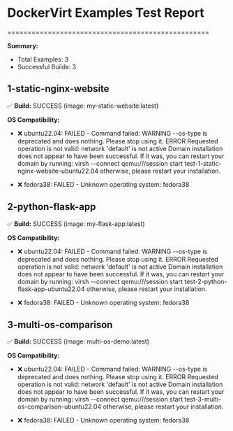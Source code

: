 # DockerVirt Examples Test Report
==================================================

**Summary:**
- Total Examples: 3
- Successful Builds: 3

## 1-static-nginx-website

✅ **Build:** SUCCESS (image: my-static-website:latest)

**OS Compatibility:**
- ❌ ubuntu22.04: FAILED - Command failed: WARNING  --os-type is deprecated and does nothing. Please stop using it.
ERROR    Requested operation is not valid: network 'default' is not active
Domain installation does not appear to have been successful.
If it was, you can restart your domain by running:
  virsh --connect qemu:///session start test-1-static-nginx-website-ubuntu22.04
otherwise, please restart your installation.

- ❌ fedora38: FAILED - Unknown operating system: fedora38

## 2-python-flask-app

✅ **Build:** SUCCESS (image: my-flask-app:latest)

**OS Compatibility:**
- ❌ ubuntu22.04: FAILED - Command failed: WARNING  --os-type is deprecated and does nothing. Please stop using it.
ERROR    Requested operation is not valid: network 'default' is not active
Domain installation does not appear to have been successful.
If it was, you can restart your domain by running:
  virsh --connect qemu:///session start test-2-python-flask-app-ubuntu22.04
otherwise, please restart your installation.

- ❌ fedora38: FAILED - Unknown operating system: fedora38

## 3-multi-os-comparison

✅ **Build:** SUCCESS (image: multi-os-demo:latest)

**OS Compatibility:**
- ❌ ubuntu22.04: FAILED - Command failed: WARNING  --os-type is deprecated and does nothing. Please stop using it.
ERROR    Requested operation is not valid: network 'default' is not active
Domain installation does not appear to have been successful.
If it was, you can restart your domain by running:
  virsh --connect qemu:///session start test-3-multi-os-comparison-ubuntu22.04
otherwise, please restart your installation.

- ❌ fedora38: FAILED - Unknown operating system: fedora38
